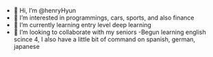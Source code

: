 - 👋 Hi, I’m @henryHyun
- 👀 I’m interested in programmings, cars, sports, and also finance
- 🌱 I’m currently learning entry level deep learning
- 💞️ I’m looking to collaborate with my seniors
-Begun learning english scince 4, I also have a little bit of command on spanish, german, japanese

<!---
henryHyun/henryHyun is a ✨ special ✨ repository because its `README.md` (this file) appears on your GitHub profile.
You can click the Preview link to take a look at your changes.
--->
